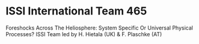# ISSI International Team 465
 Foreshocks Across The Heliosphere: System Specific Or Universal Physical Processes? ISSI Team led by H. Hietala (UK) & F. Plaschke (AT)
